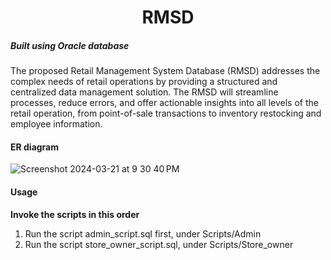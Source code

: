 <h1 align="center">RMSD</h1>

##### Built using Oracle database

The proposed Retail Management System Database (RMSD) addresses the complex needs of retail operations by providing a structured and centralized data management solution. The RMSD will streamline processes, reduce errors, and offer actionable insights into all levels of the retail operation, from point-of-sale transactions to inventory restocking and employee information.

#### ER diagram

![Screenshot 2024-03-21 at 9 30 40 PM](https://github.com/shivabhargavbhuvanam/RMSD/assets/144749543/2d5790a8-8314-4187-9974-df42fb56568f)

#### Usage

<b> Invoke the scripts in this order </b>

1. Run the script admin_script.sql first, under Scripts/Admin
2. Run the script store_owner_script.sql, under Scripts/Store_owner
